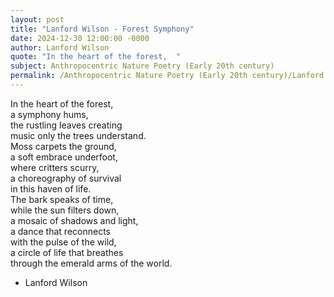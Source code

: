 ```yaml
---
layout: post
title: "Lanford Wilson - Forest Symphony"
date: 2024-12-30 12:00:00 -0000
author: Lanford Wilson
quote: "In the heart of the forest,  "
subject: Anthropocentric Nature Poetry (Early 20th century)
permalink: /Anthropocentric Nature Poetry (Early 20th century)/Lanford Wilson/Lanford Wilson - Forest Symphony
---
```


In the heart of the forest,  
a symphony hums,  
the rustling leaves creating  
music only the trees understand.  
Moss carpets the ground,  
a soft embrace underfoot,  
where critters scurry,  
a choreography of survival  
in this haven of life.  
The bark speaks of time,  
while the sun filters down,  
a mosaic of shadows and light,  
a dance that reconnects  
with the pulse of the wild,  
a circle of life that breathes  
through the emerald arms of the world.

- Lanford Wilson

